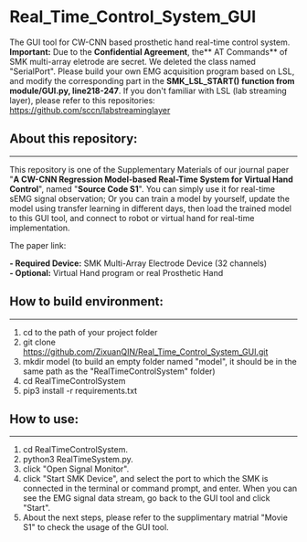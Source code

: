 # Real_Time_Control_System_GUI
The GUI tool for CW-CNN based prosthetic hand real-time control system.   
**Important:** Due to the **Confidential Agreement**, the** AT Commands** of SMK multi-array eletrode are secret. We deleted the class named "SerialPort". Please build your own EMG acquisition program based on LSL, and modify the corresponding part in the **SMK_LSL_START() function from module/GUI.py, line218-247**.
If you don't familiar with LSL (lab streaming layer), please refer to this repositories: https://github.com/sccn/labstreaminglayer 

## About this repository:
-------------------------
This repository is one of the Supplementary Materials of our journal paper "**A CW-CNN Regression Model-based Real-Time System for Virtual Hand Control**", named "**Source Code S1**". You can simply use it for real-time sEMG signal observation; Or you can train a model by yourself, update the model using transfer learning in different days, then load the trained model to this GUI tool, and connect to robot or virtual hand for real-time implementation.  

The paper link:  

**- Required Device:** SMK Multi-Array Electrode Device (32 channels)  
**- Optional:** Virtual Hand program or real Prosthetic Hand

## How to build environment:
-------------------------
1. cd to the path of your project folder
2. git clone https://github.com/ZixuanQIN/Real_Time_Control_System_GUI.git
3. mkdir model (to build an empty folder named "model", it should be in the same path as the "RealTimeControlSystem" folder)
4. cd RealTimeControlSystem
5. pip3 install -r requirements.txt

## How to use:
-------------------------
1. cd RealTimeControlSystem.
2. python3 RealTimeSystem.py.
3. click "Open Signal Monitor".
4. click "Start SMK Device", and select the port to which the SMK is connected in the terminal or command prompt, and enter. When you can see the EMG signal data stream, go back to the GUI tool and click "Start".
5. About the next steps, please refer to the supplimentary matrial "Movie S1" to check the usage of the GUI tool.
